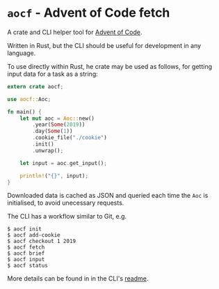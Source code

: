 # `aocf` - Advent of Code fetch

A crate and CLI helper tool for [Advent of Code](https://adventofcode.com/).

Written in Rust, but the CLI should be useful for development in any language.

To use directly within Rust, he crate may be used as follows, for getting input
data for a task as a string:

```rust
extern crate aocf;

use aocf::Aoc;

fn main() {
    let mut aoc = Aoc::new()
        .year(Some(2019))
        .day(Some(1))
        .cookie_file("./cookie")
        .init()
        .unwrap();

    let input = aoc.get_input();

    println!("{}", input);
}
```

Downloaded data is cached as JSON and queried each time the `Aoc` is
initialised, to avoid unecessary requests.

The CLI has a workflow similar to Git, e.g.

```
$ aocf init
$ aocf add-cookie
$ aocf checkout 1 2019
$ aocf fetch
$ aocf brief
$ aocf input
$ aocf status
```

More details can be found in in the CLI's [readme](./aocf_cli/README.md).
